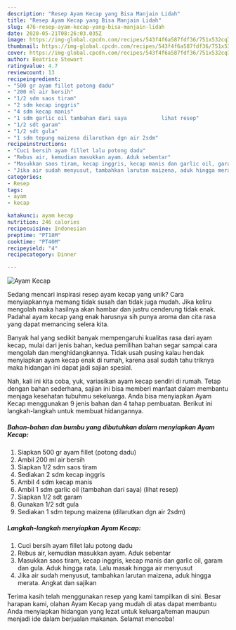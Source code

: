 ```yaml
---
description: "Resep Ayam Kecap yang Bisa Manjain Lidah"
title: "Resep Ayam Kecap yang Bisa Manjain Lidah"
slug: 476-resep-ayam-kecap-yang-bisa-manjain-lidah
date: 2020-05-21T08:26:03.035Z
image: https://img-global.cpcdn.com/recipes/543f4f6a587fdf36/751x532cq70/ayam-kecap-foto-resep-utama.jpg
thumbnail: https://img-global.cpcdn.com/recipes/543f4f6a587fdf36/751x532cq70/ayam-kecap-foto-resep-utama.jpg
cover: https://img-global.cpcdn.com/recipes/543f4f6a587fdf36/751x532cq70/ayam-kecap-foto-resep-utama.jpg
author: Beatrice Stewart
ratingvalue: 4.7
reviewcount: 13
recipeingredient:
- "500 gr ayam fillet potong dadu"
- "200 ml air bersih"
- "1/2 sdm saos tiram"
- "2 sdm kecap inggris"
- "4 sdm kecap manis"
- "1 sdm garlic oil tambahan dari saya           lihat resep"
- "1/2 sdt garam"
- "1/2 sdt gula"
- "1 sdm tepung maizena dilarutkan dgn air 2sdm"
recipeinstructions:
- "Cuci bersih ayam fillet lalu potong dadu"
- "Rebus air, kemudian masukkan ayam. Aduk sebentar"
- "Masukkan saos tiram, kecap inggris, kecap manis dan garlic oil, garam dan gula. Aduk hingga rata. Lalu masak hingga air menyusut"
- "Jika air sudah menyusut, tambahkan larutan maizena, aduk hingga merata. Angkat dan sajikan"
categories:
- Resep
tags:
- ayam
- kecap

katakunci: ayam kecap 
nutrition: 246 calories
recipecuisine: Indonesian
preptime: "PT18M"
cooktime: "PT40M"
recipeyield: "4"
recipecategory: Dinner

---
```



![Ayam Kecap](https://img-global.cpcdn.com/recipes/543f4f6a587fdf36/751x532cq70/ayam-kecap-foto-resep-utama.jpg)

Sedang mencari inspirasi resep ayam kecap yang unik? Cara menyiapkannya memang tidak susah dan tidak juga mudah. Jika keliru mengolah maka hasilnya akan hambar dan justru cenderung tidak enak. Padahal ayam kecap yang enak harusnya sih punya aroma dan cita rasa yang dapat memancing selera kita.



Banyak hal yang sedikit banyak mempengaruhi kualitas rasa dari ayam kecap, mulai dari jenis bahan, kedua pemilihan bahan segar sampai cara mengolah dan menghidangkannya. Tidak usah pusing kalau hendak menyiapkan ayam kecap enak di rumah, karena asal sudah tahu triknya maka hidangan ini dapat jadi sajian spesial.


Nah, kali ini kita coba, yuk, variasikan ayam kecap sendiri di rumah. Tetap dengan bahan sederhana, sajian ini bisa memberi manfaat dalam membantu menjaga kesehatan tubuhmu sekeluarga. Anda bisa menyiapkan Ayam Kecap menggunakan 9 jenis bahan dan 4 tahap pembuatan. Berikut ini langkah-langkah untuk membuat hidangannya.

<!--inarticleads1-->

##### Bahan-bahan dan bumbu yang dibutuhkan dalam menyiapkan Ayam Kecap:

1. Siapkan 500 gr ayam fillet (potong dadu)
1. Ambil 200 ml air bersih
1. Siapkan 1/2 sdm saos tiram
1. Sediakan 2 sdm kecap inggris
1. Ambil 4 sdm kecap manis
1. Ambil 1 sdm garlic oil (tambahan dari saya)           (lihat resep)
1. Siapkan 1/2 sdt garam
1. Gunakan 1/2 sdt gula
1. Sediakan 1 sdm tepung maizena (dilarutkan dgn air 2sdm)




<!--inarticleads2-->

##### Langkah-langkah menyiapkan Ayam Kecap:

1. Cuci bersih ayam fillet lalu potong dadu
1. Rebus air, kemudian masukkan ayam. Aduk sebentar
1. Masukkan saos tiram, kecap inggris, kecap manis dan garlic oil, garam dan gula. Aduk hingga rata. Lalu masak hingga air menyusut
1. Jika air sudah menyusut, tambahkan larutan maizena, aduk hingga merata. Angkat dan sajikan




Terima kasih telah menggunakan resep yang kami tampilkan di sini. Besar harapan kami, olahan Ayam Kecap yang mudah di atas dapat membantu Anda menyiapkan hidangan yang lezat untuk keluarga/teman maupun menjadi ide dalam berjualan makanan. Selamat mencoba!
